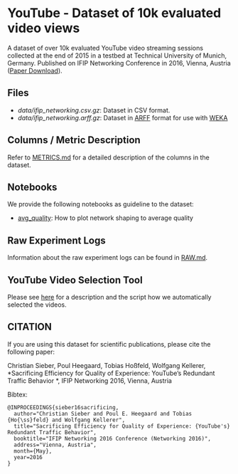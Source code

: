 # YouTube - Dataset of 10k evaluated video views

A dataset of over 10k evaluated YouTube video streaming sessions collected at the end of 2015 in a testbed at Technical University of Munich, Germany. Published on IFIP Networking Conference in 2016, Vienna, Austria ([Paper Download](http://www.lkn.ei.tum.de/forschung/publikationen/dateien/Sieber2016SacrificingEfficiencyforQuality.pdf)).

## Files

 * *data/ifip\_networking.csv.gz*: Dataset in CSV format.
 * *data/ifip\_networking.arff.gz*: Dataset in [ARFF](http://www.cs.waikato.ac.nz/ml/weka/arff.html) format for use with [WEKA](http://www.cs.waikato.ac.nz/~ml/)

## Columns / Metric Description

Refer to [METRICS.md](METRICS.md) for a detailed description of the columns in the dataset.

## Notebooks

We provide the following notebooks as guideline to the dataset:

  * [avg\_quality](notebooks/avg_quality.ipynb): How to plot network shaping to average quality

## Raw Experiment Logs

Information about the raw experiment logs can be found in [RAW.md](RAW.md).

## YouTube Video Selection Tool

Please see [here](ytsearch/README.md) for a description and the script how we automatically selected the videos.

## CITATION

If you are using this dataset for scientific publications, please cite the following paper:

Christian Sieber, Poul Heegaard, Tobias Hoßfeld, Wolfgang Kellerer, *Sacrificing Efficiency for Quality of Experience: YouTube’s Redundant Traffic Behavior *, IFIP Networking 2016, Vienna, Austria

Bibtex:

```
@INPROCEEDINGS{sieber16sacrificing,
  author="Christian Sieber and Poul E. Heegaard and Tobias {Ho{\ss}feld} and Wolfgang Kellerer",
  title="Sacrificing Efficiency for Quality of Experience: {YouTube's} Redundant Traffic Behavior",
  booktitle="IFIP Networking 2016 Conference (Networking 2016)",
  address="Vienna, Austria",
  month={May},
  year=2016
}
```

